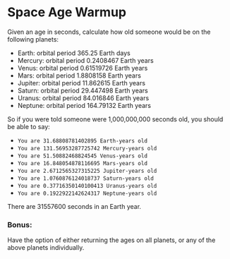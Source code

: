 # Space Age Warmup
Given an age in seconds, calculate how old someone would be on the following planets:

- Earth: orbital period 365.25 Earth days
- Mercury: orbital period 0.2408467 Earth years
- Venus: orbital period 0.61519726 Earth years
- Mars: orbital period 1.8808158 Earth years
- Jupiter: orbital period 11.862615 Earth years
- Saturn: orbital period 29.447498 Earth years
- Uranus: orbital period 84.016846 Earth years
- Neptune: orbital period 164.79132 Earth years

So if you were told someone were 1,000,000,000 seconds old, you should be able to say:

- ``You are 31.68808781402895 Earth-years old``
- ``You are 131.56953287725742 Mercury-years old``
- ``You are 51.50882468824545 Venus-years old``
- ``You are 16.848054878116695 Mars-years old``
- ``You are 2.6712565327315225 Jupiter-years old``
- ``You are 1.0760876124018737 Saturn-years old``
- ``You are 0.37716350140100413 Uranus-years old``
- ``You are 0.1922922142624317 Neptune-years old``

There are 31557600 seconds in an Earth year.

### Bonus:
Have the option of either returning the ages on all planets, or any of the above planets individually.
